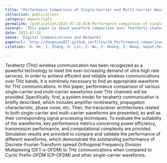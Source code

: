 ```yaml
---
title: "Performance Comparison of Single-Carrier and Multi-Carrier Waveforms over Terahertz Wireless Channels"
collection: publications
category: manuscripts
permalink: /publication/2023-07-18-DCN-Performance comparison of single-carrier and multi-carrier waveforms over terahertz wireless channels-number-0
excerpt: 'This paper is about waveform comparison over Tearhertz channel, where both single-carrier and multi-carrier waveforms are considered.'
date: 2023-07-18
venue: 'Digital Communications and Networks'
paperurl: 'http://dongxuanBIT.github.io/files/J0_Performance_comparison_of_single_carrier_and_multi_carrier_waveformsover_terahertz_wireless_channels.pdf'
citation: 'D. He, Z. Zhang, H. Lin, Z. Wu, Y. Huang, Z. Wang. &quot;Performance Comparison of Single-Carrier and Multi-Carrier Waveforms over Terahertz Wireless Channels,&quot; <i>Digital Commun. Netw.</i>, vol. 10, no. 5, pp. 1297-1304, Oct. 2024.'

---
```


Terahertz (THz) wireless communication has been recognized as a powerful technology to meet the ever-increasing demand of ultra-high rate services. In order to achieve efficient and reliable wireless communications over THz bands, it is extremely necessary to find an appropriate waveform for THz communications. In this paper, performance comparison of various single-carrier and multi-carrier waveforms over THz channels will be provided. Specifically, first, a system model for terahertz communication is briefly described, which includes amplifier nonlinearity, propagation characteristic, phase noise, etc. Then, the transceiver architectures related to both single-carrier and multi-carrier waveforms are presented, as well as their corresponding signal processing techniques. To evaluate the suitability of the waveforms, key performance metrics concerning power efficiency, transmission performance, and computational complexity are provided. Simulation results are provided to compare and validate the performance of different waveforms, which demonstrate the outstanding performance of Discrete-Fourier-Transform spread Orthogonal Frequency Division Multiplexing (DFT-s-OFDM) to THz communications when compared to Cyclic Prefix-OFDM (CP-OFDM) and other single-carrier waveforms.

